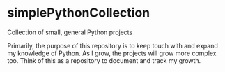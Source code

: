 # simplePythonCollection
Collection of small, general Python projects


Primarily, the purpose of this repository is to keep touch with and expand my knowledge of Python. 
 As I grow, the projects will grow more complex too. 
 Think of this as a repository to document and track my growth.
